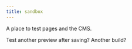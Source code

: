 ```yaml
---
title: sandbox
---
```

A place to test pages and the CMS.

Test another preview after saving? Another build?